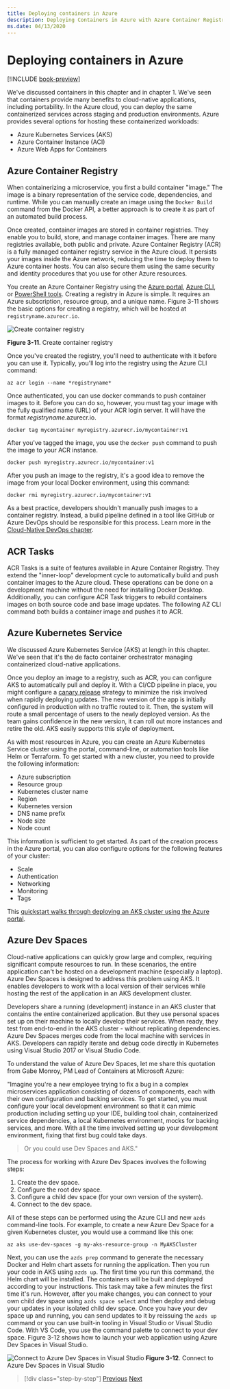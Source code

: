 ```yaml
---
title: Deploying containers in Azure
description: Deploying Containers in Azure with Azure Container Registry, Azure Kubernetes Service, and Azure Dev Spaces.
ms.date: 04/13/2020
---
```


# Deploying containers in Azure

[!INCLUDE [book-preview](../../../includes/book-preview.md)]

We've discussed containers in this chapter and in chapter 1. We've seen that containers provide many benefits to cloud-native applications, including portability. In the Azure cloud, you can deploy the same containerized services across staging and production environments. Azure provides several options for hosting these containerized workloads:

- Azure Kubernetes Services (AKS)
- Azure Container Instance (ACI)
- Azure Web Apps for Containers

## Azure Container Registry

When containerizing a microservice, you first a build container "image." The image is a binary representation of the service code, dependencies, and runtime. While you can manually create an image using the `Docker Build` command from the Docker API, a better approach is to create it as part of an automated build process.

Once created, container images are stored in container registries. They enable you to build, store, and manage container images. There are many registries available, both public and private. Azure Container Registry (ACR) is a fully managed container registry service in the Azure cloud. It persists your images inside the Azure network, reducing the time to deploy them to Azure container hosts. You can also secure them using the same security and identity procedures that you use for other Azure resources.

You create an Azure Container Registry using the [Azure portal](https://docs.microsoft.com/azure/container-registry/container-registry-get-started-portal), [Azure CLI](https://docs.microsoft.com/azure/container-registry/container-registry-get-started-azure-cli), or [PowerShell tools](https://docs.microsoft.com/azure/container-registry/container-registry-get-started-powershell). Creating a registry in Azure is simple. It requires an Azure subscription, resource group, and a unique name. Figure 3-11 shows the basic options for creating a registry, which will be hosted at `registryname.azurecr.io`.

![Create container registry](./media/create-container-registry.png)

**Figure 3-11**. Create container registry

Once you've created the registry, you'll need to authenticate with it before you can use it. Typically, you'll log into the registry using the Azure CLI command:

```azurecli
az acr login --name *registryname*
```

Once authenticated, you can use docker commands to push container images to it. Before you can do so, however, you must tag your image with the fully qualified name (URL) of your ACR login server. It will have the format *registryname*.azurecr.io.

```console
docker tag mycontainer myregistry.azurecr.io/mycontainer:v1
```

After you've tagged the image, you use the `docker push` command to push the image to your ACR instance.

```console
docker push myregistry.azurecr.io/mycontainer:v1
```

After you push an image to the registry, it's a good idea to remove the image from your local Docker environment, using this command:

```console
docker rmi myregistry.azurecr.io/mycontainer:v1
```

As a best practice, developers shouldn't manually push images to a container registry. Instead, a build pipeline defined in a tool like GitHub or Azure DevOps should be responsible for this process. Learn more in the [Cloud-Native DevOps chapter](devops.md).

## ACR Tasks

ACR Tasks is a suite of features available in Azure Container Registry. They extend the "inner-loop" development cycle to automatically build and push container images to the Azure cloud. These operations can be done on a development machine without the need for installing Docker Desktop. Additionally, you can configure ACR Task triggers to rebuild containers images on both source code and base image updates. The following AZ CLI command both builds a container image and pushes it to ACR.

## Azure Kubernetes Service

We discussed Azure Kubernetes Service (AKS) at length in this chapter. We've seen that it's the de facto container orchestrator managing containerized cloud-native applications.

Once you deploy an image to a registry, such as ACR, you can configure AKS to automatically pull and deploy it. With a CI/CD pipeline in place, you might configure a  [canary release](https://martinfowler.com/bliki/CanaryRelease.html) strategy to minimize the risk involved when rapidly deploying updates. The new version of the app is initially configured in production with no traffic routed to it. Then, the system will route a small percentage of users to the newly deployed version. As the team gains confidence in the new version, it can roll out more instances and retire the old. AKS easily supports this style of deployment.

As with most resources in Azure, you can create an Azure Kubernetes Service cluster using the portal, command-line, or automation tools like Helm or Terraform. To get started with a new cluster, you need to provide the following information:

- Azure subscription
- Resource group
- Kubernetes cluster name
- Region
- Kubernetes version
- DNS name prefix
- Node size
- Node count

This information is sufficient to get started. As part of the creation process in the Azure portal, you can also configure options for the following features of your cluster:

- Scale
- Authentication
- Networking
- Monitoring
- Tags

This [quickstart walks through deploying an AKS cluster using the Azure portal](https://docs.microsoft.com/azure/aks/kubernetes-walkthrough-portal).

## Azure Dev Spaces

Cloud-native applications can quickly grow large and complex, requiring significant compute resources to run. In these scenarios, the entire application can't be hosted on a development machine (especially a laptop). Azure Dev Spaces is designed to address this problem using AKS. It enables developers to work with a local version of their services while hosting the rest of the application in an AKS development cluster.

Developers share a running (development) instance in an AKS cluster that contains the entire containerized application. But they use personal spaces set up on their machine to locally develop their services. When ready, they test from end-to-end in the AKS cluster - without replicating dependencies. Azure Dev Spaces merges code from the local machine with services in AKS. Developers can rapidly iterate and debug code directly in Kubernetes using Visual Studio 2017 or Visual Studio Code.

To understand the value of Azure Dev Spaces, let me share this quotation from Gabe Monroy, PM Lead of Containers at Microsoft Azure:

"Imagine you're a new employee trying to fix a bug in a complex microservices application consisting of dozens of components, each with their own configuration and backing services. To get started, you must configure your local development environment so that it can mimic production including setting up your IDE, building tool chain, containerized service dependencies, a local Kubernetes environment, mocks for backing services, and more. With all the time involved setting up your development environment, fixing that first bug could take days.

> Or you could use Dev Spaces and AKS."

The process for working with Azure Dev Spaces involves the following steps:

1. Create the dev space.
2. Configure the root dev space.
3. Configure a child dev space (for your own version of the system).
4. Connect to the dev space.

All of these steps can be performed using the Azure CLI and new  `azds` command-line tools. For example, to create a new Azure Dev Space for a given Kubernetes cluster, you would use a command like this one:

```azurecli
az aks use-dev-spaces -g my-aks-resource-group -n MyAKSCluster
```

Next, you can use the `azds prep` command to generate the necessary Docker and Helm chart assets for running the application. Then you run your code in AKS using `azds up`. The first time you run this command, the Helm chart will be installed. The containers will be built and deployed according to your instructions. This task may take a few minutes the first time it's run. However, after you make changes, you can connect to your own child dev space using `azds space select` and then deploy and debug your updates in your isolated child dev space. Once you have your dev space up and running, you can send updates to it by reissuing the `azds up` command or you can use built-in tooling in Visual Studio or Visual Studio Code. With VS Code, you use the command palette to connect to your dev space. Figure 3-12 shows how to launch your web application using Azure Dev Spaces in Visual Studio.

![Connect to Azure Dev Spaces in Visual Studio](./media/azure-dev-spaces-visual-studio-launchsettings.png)
**Figure 3-12**. Connect to Azure Dev Spaces in Visual Studio

>[!div class="step-by-step"]
>[Previous](combine-containers-serverless-approaches.md)
>[Next](scale-containers-serverless.md)
